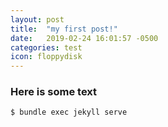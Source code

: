 ```yaml
---
layout: post
title:  "my first post!"
date:   2019-02-24 16:01:57 -0500
categories: test
icon: floppydisk
---
```




### Here is some text


```
$ bundle exec jekyll serve
```
